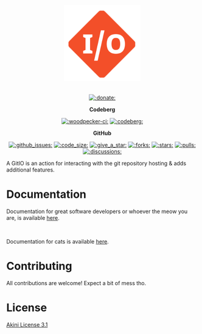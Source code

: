 <p align="center" style="white-space: pre-line;">
  <a href="https://gameplayer-8.codeberg.page/gitio" class="no-highlight">
    <img src="docs/gitio.png" width="200" alt=":gitio-splash:" class="splash">
  </a>
</p>

<p align="center" class="no-highlight">
  <a href="https://liberapay.com/chimmie/donate"><img alt=":donate:" src="https://liberapay.com/assets/widgets/donate.svg"></a>
</p>

<p align="center">
  <b>Codeberg</b>
</p>

<p align="center" class="no-highlight">
  <a href="https://ci.codeberg.org/repos/12564"><img alt=":woodpecker-ci:" src="https://ci.codeberg.org/api/badges/12564/status.svg" height="20" /></a>
  <a href="https://codeberg.org/GamePlayer-8/gitio"><img alt=":codeberg:" src="https://codeberg.org/Codeberg/GetItOnCodeberg/media/branch/main/get-it-on-neon-blue.png" height="20" /></a>
</p>
<p align="center">
  <b>GitHub</b>
</p>

<p align="center" class="no-highlight">
  <a href="issues"><img alt=":github_issues:" src="https://img.shields.io/github/issues/GamePlayer-8/gitio" height="20" /></a>
  <a href="discussions"><img alt=":code_size:" src="https://img.shields.io/github/languages/code-size/GamePlayer-8/gitio" height="20" /></a>
  <a href="https://github.com/GamePlayer-8/gitio"><img alt=":give_a_star:" src="https://img.shields.io/badge/Give_a-Star_⭐-green" height="20" /></a>
  <a href="https://github.com/GamePlayer-8/gitio"><img alt=":forks:" src="https://img.shields.io/github/forks/GamePlayer-8/gitio" height="20" /></a>
  <a href="https://github.com/GamePlayer-8/gitio"><img alt=":stars:" src="https://img.shields.io/github/stars/GamePlayer-8/gitio" height="20" /></a>
  <a href="pulls"><img alt=":pulls:" src="https://img.shields.io/github/issues-pr/GamePlayer-8/gitio" height="20" /></a>
  <a href="discussions"><img alt=":discussions:" src="https://img.shields.io/github/discussions/GamePlayer-8/gitio" height="20" /></a>
</p>

A GitIO is an action for interacting with the git repository hosting & adds additional features.

# Documentation

Documentation for great software developers or whoever the meow you are, is available 
[here](https://gameplayer-8.codeberg.page/gitio/documentation/index.html).

<br/>

Documentation for cats is available [here](https://gameplayer-8.codeberg.page/gitio/documentation/home_cat.html).

# Contributing

All contributions are welcome! Expect a bit of mess tho.

# License

[Akini License 3.1](LICENSE.txt)
